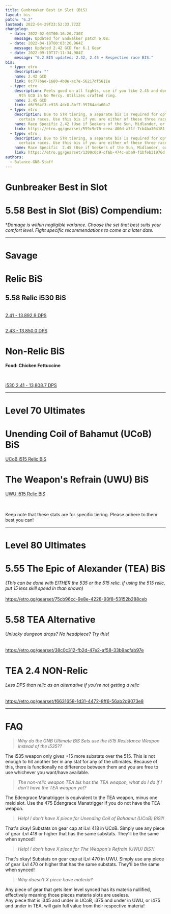 ```yaml
---
title: Gunbreaker Best in Slot (BiS)
layout: bis
patch: "6.2"
lastmod: 2022-04-29T23:52:33.772Z
changelog:
  - date: 2022-02-03T00:16:26.730Z
    message: Updated for Endwalker patch 6.08.
  - date: 2022-04-18T00:03:20.964Z
    message: Updated 2.42 GCD for 6.1 Gear
  - date: 2022-09-10T17:11:34.984Z
    message: "6.2 BIS updated: 2.42, 2.45 + Respective race BIS."
bis:
  - type: etro
    description: ""
    name: 2.42 GCD
    link: 0c777bae-1680-4b0e-ac7e-56217df5611e
  - type: etro
    description: Feels good on all fights, use if you like 2.45 and don't lose your
      9th GCD in No Mercy. Utilizes crafted ring.
    name: 2.45 GCD
    link: d6f564f3-e918-4dc8-8bf7-95764ada60a7
  - type: etro
    description: D﻿ue to STR tiering, a separate bis is required for optimal DPS on
      certain races. Use this bis if you are either of these three races.)
    name: Race Specific 2.42 (Use if Seekers of the Sun, Midlander, or Sea Wolf)
    link: https://etro.gg/gearset/559c9e70-eeea-400d-a71f-7cb4ba304181
  - type: etro
    description: D﻿ue to STR tiering, a separate bis is required for optimal DPS on
      certain races. Use this bis if you are either of these three races.)
    name: Race Specific  2.45 (Use if Seekers of the Sun, Midlander, or Sea Wolf)
    link: https://etro.gg/gearset/1300c0c9-cf6b-474c-aba9-f1bfeb31976d
authors:
  - Balance-GNB-Staff
---
```

# Gunbreaker Best in Slot

# 5.58 Best in Slot (BiS) Compendium:

\**Damage is within negligible variance. Choose the set that best suits your comfort level. Fight specific recommendations to come at a later date.*

- - -

# Savage

# Relic BiS

## **5.58 Relic i530 BiS**<br/>
<br/>[2.41 - 13,892.9 DPS](https://etro.gg/gearset/724fb635-aee3-43d0-beb2-9ac285445e14) <br/>

<br> [2.43 - 13,850.0 DPS](https://etro.gg/gearset/ec8a3fa3-4f6e-46df-9fe7-7127bfc0607d) <br/>

# Non-Relic BiS

**Food: Chicken Fettuccine<br/>**

**<br/>**

[i530 2.41 - 13,808.7 DPS](https://etro.gg/gearset/3a00ff65-fd0d-45b0-adc1-f4f1a6a2b69a)

- - -

# Level 70 Ultimates

# Unending Coil of Bahamut (UCoB) BiS

[UCoB i515 Relic BiS](https://etro.gg/gearset/20f5754b-faf7-48a5-9b75-99c98939ee27)
<br/>

# The Weapon's Refrain (UWU) BiS

[UWU i515 Relic BiS](https://etro.gg/gearset/85d6d8db-dbe3-4024-a55d-4496d5303ade) <br>

<br/>
<br>Keep note that these stats are for specific tiering. Please adhere to them best you can!

- - -

# Level 80 Ultimates

# 5.55 The Epic of Alexander (TEA) BiS

*(This can be done with EITHER the 535 or the 515 relic. if using the 515 relic, put 15 less skill speed in than shown)<br/>*
<br/><https://etro.gg/gearset/75cb96cc-9e8e-4228-93f8-53152b288ceb>

# 5.58 TEA Alternative

*Unlucky dungeon drops? No headpiece? Try this!*\
*<br/>*
<br/><https://etro.gg/gearset/38c0c312-fb2d-47e2-af58-33b9acfab97e>

# TEA 2.4 NON-Relic

*Less DPS than relic as an alternative if you're not getting a relic* \
<br/>
<br/><https://etro.gg/gearset/f6631658-1d31-4472-8ff6-56ab2d9073e8>

- - -

# FAQ

> *Why do the GNB Ultimate BiS Sets use the i515 Resistance Weapon instead of the i535??*

The i535 weapon only gives +15 more substats over the 515. This is not enough to hit another tier in any stat for any of the ultimates. Because of this, there is functionally no difference between them and you are free to use whichever you want/have available.

> *The non-relic weapon TEA bis has the TEA weapon, what do I do if I don't have the TEA weapon yet?*

The Edengrace Manatrigger is equivalent to the TEA weapon, minus one meld slot. Use the 475 Edengrace Manatrigger if you do not have the TEA weapon.


> *Help! I don't have X piece for Unending Coil of Bahamut (UCoB) BiS?!*

That's okay! Substats on gear cap at iLvl 418 in UCoB. Simply use any piece of gear iLvl 418 or higher that has the same substats. They'll be the same when synced!

> *Help! I don't have X piece for The Weapon's Refrain (UWU) BiS?!*

That's okay! Substats on gear cap at iLvl 470 in UWU. Simply use any piece of gear iLvl 470 or higher that has the same substats. They'll be the same when synced!


> *Why doesn't X piece have materia?*

Any piece of gear that gets item level synced has its materia nullified, effectively meaning those pieces materia slots are useless.
<br>Any piece that is i345 and under in UCoB, i375 and under in UWU, or i475 and under in TEA, will gain full value from their respective materia!